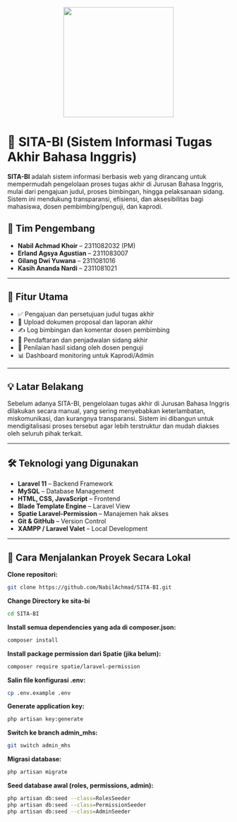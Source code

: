 <p align="center">
  <img src="https://raw.githubusercontent.com/user/repo/main/public/logo-seven.jpg" width="250">
</p>




# 📘 SITA-BI (Sistem Informasi Tugas Akhir Bahasa Inggris)

**SITA-BI** adalah sistem informasi berbasis web yang dirancang untuk mempermudah pengelolaan proses tugas akhir di Jurusan Bahasa Inggris, mulai dari pengajuan judul, proses bimbingan, hingga pelaksanaan sidang. Sistem ini mendukung transparansi, efisiensi, dan aksesibilitas bagi mahasiswa, dosen pembimbing/penguji, dan kaprodi.

## 👥 Tim Pengembang
- **Nabil Achmad Khoir** – 2311082032 (PM)
- **Erland Agsya Agustian** – 2311083007
- **Gilang Dwi Yuwana** – 2311081016
- **Kasih Ananda Nardi** – 2311081021

---

## 📌 Fitur Utama
- ✅ Pengajuan dan persetujuan judul tugas akhir
- 📄 Upload dokumen proposal dan laporan akhir
- ✍️ Log bimbingan dan komentar dosen pembimbing
- 📅 Pendaftaran dan penjadwalan sidang akhir
- 🧾 Penilaian hasil sidang oleh dosen penguji
- 📊 Dashboard monitoring untuk Kaprodi/Admin

---

## 💡 Latar Belakang
Sebelum adanya SITA-BI, pengelolaan tugas akhir di Jurusan Bahasa Inggris dilakukan secara manual, yang sering menyebabkan keterlambatan, miskomunikasi, dan kurangnya transparansi. Sistem ini dibangun untuk mendigitalisasi proses tersebut agar lebih terstruktur dan mudah diakses oleh seluruh pihak terkait.

---

## 🛠️ Teknologi yang Digunakan
- **Laravel 11** – Backend Framework
- **MySQL** – Database Management
- **HTML, CSS, JavaScript** – Frontend
- **Blade Template Engine** – Laravel View
- **Spatie Laravel-Permission** – Manajemen hak akses
- **Git & GitHub** – Version Control
- **XAMPP / Laravel Valet** – Local Development

---

## 🚀 Cara Menjalankan Proyek Secara Lokal
**Clone repositori:**
```bash
git clone https://github.com/NabilAchmad/SITA-BI.git
```
**Change Directory ke sita-bi**
```bash
cd SITA-BI
```
**Install semua dependencies yang ada di composer.json:**
```bash
composer install
```
**Install package permission dari Spatie (jika belum):**
```bash
composer require spatie/laravel-permission
```
**Salin file konfigurasi .env:**
```bash
cp .env.example .env
```
**Generate application key:**
```bash
php artisan key:generate
```
**Switch ke branch admin_mhs:**
```bash
git switch admin_mhs
```
**Migrasi database:**
```bash
php artisan migrate
```

**Seed database awal (roles, permissions, admin):**
```bash
php artisan db:seed --class=RolesSeeder
php artisan db:seed --class=PermissionSeeder
php artisan db:seed --class=AdminSeeder
```

